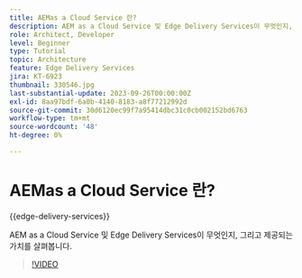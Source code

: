 ```yaml
---
title: AEMas a Cloud Service 란?
description: AEM as a Cloud Service 및 Edge Delivery Services이 무엇인지, 그리고 제공되는 가치를 살펴봅니다.
role: Architect, Developer
level: Beginner
type: Tutorial
topic: Architecture
feature: Edge Delivery Services
jira: KT-6923
thumbnail: 330546.jpg
last-substantial-update: 2023-09-26T00:00:00Z
exl-id: 8aa97bdf-6a0b-4140-8183-a8f77212992d
source-git-commit: 30d6120ec99f7a95414dbc31c0cb002152bd6763
workflow-type: tm+mt
source-wordcount: '48'
ht-degree: 0%

---
```


# AEMas a Cloud Service 란?

{{edge-delivery-services}}

AEM as a Cloud Service 및 Edge Delivery Services이 무엇인지, 그리고 제공되는 가치를 살펴봅니다.

>[!VIDEO](https://video.tv.adobe.com/v/330546?quality=12&learn=on)

